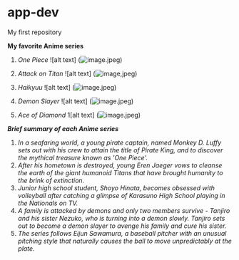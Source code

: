 # app-dev
My first repository

**My favorite Anime series**
1. *One Piece*
   ![alt text] (![image](https://github.com/harpie-lab/app-dev/assets/172574183/15451f24-b78f-4628-823f-d093859e7f3a).jpeg)
   
2. *Attack on Titan*
   ![alt text] (![image](https://github.com/harpie-lab/app-dev/assets/172574183/040b547e-936c-4241-8c4d-c9a297318487),jpeg)

3. *Haikyuu*
   ![alt text] (![image](https://github.com/harpie-lab/app-dev/assets/172574183/77b925b3-e8e6-4ef3-bf3b-cd490c9ffcd4).jpeg)

4. *Demon Slayer*
   ![alt text] (![image](https://github.com/harpie-lab/app-dev/assets/172574183/20e3a98b-f34f-49d6-8490-55affbcac72b).jpeg)

5. *Ace of Diamond*
   1[alt text] (![image](https://github.com/harpie-lab/app-dev/assets/172574183/29879d8c-8112-432b-900d-eb058686fa70).jpeg)


***Brief summary of each Anime series***
1. *In a seafaring world, a young pirate captain, named Monkey D. Luffy sets out with his crew to attain the title of Pirate King, and to discover the mythical treasure known as 'One Piece'.*
2. *After his hometown is destroyed, young Eren Jaeger vows to cleanse the earth of the giant humanoid Titans that have brought humanity to the brink of extinction.*
3. *Junior high school student, Shoyo Hinata, becomes obsessed with volleyball after catching a glimpse of Karasuno High School playing in the Nationals on TV.*
4. *A family is attacked by demons and only two members survive - Tanjiro and his sister Nezuko, who is turning into a demon slowly. Tanjiro sets out to become a demon slayer to avenge his family and cure his sister.*
5. *The series follows Eijun Sawamura, a baseball pitcher with an unusual pitching style that naturally causes the ball to move unpredictably at the plate.*
